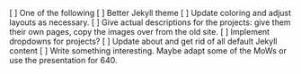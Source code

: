 [ ] One of the following
  [ ] Better Jekyll theme
  [ ] Update coloring and adjust layouts as necessary.
[ ] Give actual descriptions for the projects: give them their own pages, 
    copy the images over from the old site.
[ ] Implement dropdowns for projects?
[ ] Update about and get rid of all default Jekyll content
[ ] Write something interesting. Maybe adapt some of the MoWs or
    use the presentation for 640.
